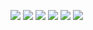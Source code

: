 
[![](https://vistr.dev/badge?repo=omalperera.omalperera&corners=square)](https://github.com/Elfocrash/vistr.dev)
[![](https://img.shields.io/badge/-@omalperera-%231DA1F2?style=flat-square&logo=twitter&logoColor=ffffff)](https://twitter.com/omalperera)
[![](https://img.shields.io/badge/-@omalperera-%23181717?style=flat-square&logo=github)](https://github.com/omalperera)
[![](https://img.shields.io/badge/-omalperera-%23ef8236?style=flat-square&logo=stackoverflow&logoColor=ffffff)](https://stackoverflow.com/users/4744975/omal-perera)
[![](https://img.shields.io/badge/-Omal%20Perera-blue?style=flat-square&logo=Linkedin&logoColor=white&link=https://www.linkedin.com/in/omalperera/)](https://www.linkedin.com/in/omalperera/)
[![](https://img.shields.io/website?color=0ab9e6&style=flat-square&up_message=omalperera.github.io&url=https%3A%2F%2Fomalperera.github.io)](https://omalperera.github.io/)

<!-- ## 𝗦𝘁𝗮𝘁𝘀

# ![omal's github stats](https://github-readme-stats.vercel.app/api?username=omalperera&show_icons=true&theme=prussian)
-->
